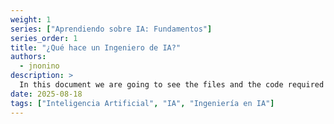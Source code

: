 ```yaml
---
weight: 1
series: ["Aprendiendo sobre IA: Fundamentos"]
series_order: 1
title: "¿Qué hace un Ingeniero de IA?"
authors:
  - jnonino
description: >
  In this document we are going to see the files and the code required to implement our first AI Chatbot. We are going to use Python, some HTML, Open AI and Flask.
date: 2025-08-18
tags: ["Inteligencia Artificial", "IA", "Ingeniería en IA"]
---
```

